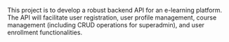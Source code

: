This project is to develop a robust backend API for an e-learning platform. The API will facilitate user registration, user profile management, course management (including CRUD operations for superadmin), and user enrollment functionalities.
